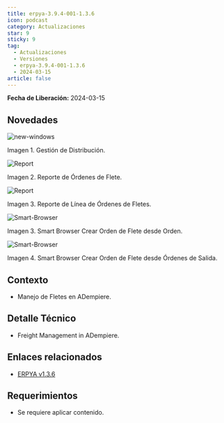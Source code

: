 ```yaml
---
title: erpya-3.9.4-001-1.3.6
icon: podcast
category: Actualizaciones
star: 9
sticky: 9
tag:
  - Actualizaciones
  - Versiones
  - erpya-3.9.4-001-1.3.6
  - 2024-03-15
article: false
---
```


**Fecha de Liberación:** 2024-03-15

## Novedades

![new-windows](/assets/img/downloads/updates/resources/erpya-3.9.4-001-1.3.6.png)

Imagen 1. Gestión de Distribución.

![Report](/assets/img/downloads/updates/resources/freight-orders.png)

Imagen 2. Reporte de Órdenes de Flete.

![Report](/assets/img/downloads/updates/resources/freight-order-lines.png)

Imagen 3. Reporte de Línea de Órdenes de Fletes.

![Smart-Browser](/assets/img/downloads/updates/resources/create-freight-order-from-order.png)

Imagen 3. Smart Browser Crear Orden de Flete desde Orden.

![Smart-Browser](/assets/img/downloads/updates/resources/create-freight-order-from-outbound-order.png)

Imagen 4. Smart Browser Crear Orden de Flete desde Órdenes de Salida.

## Contexto

- Manejo de Fletes en ADempiere.

## Detalle Técnico

- Freight Management in ADempiere.

## Enlaces relacionados

- [ERPYA v1.3.6](https://github.com/erpya/adempiere_patch_zk/releases/tag/1.3.6)

## Requerimientos

- Se requiere aplicar contenido.
